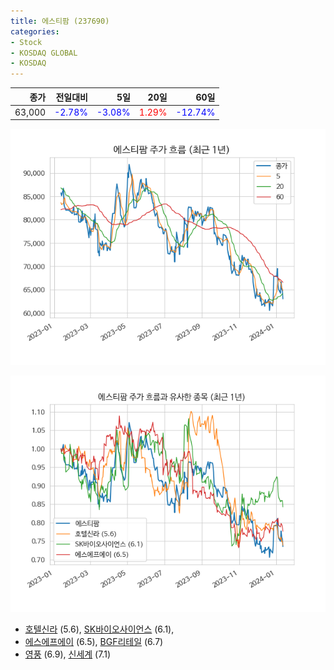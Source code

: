 ```yaml
---
title: 에스티팜 (237690)
categories:
- Stock
- KOSDAQ GLOBAL
- KOSDAQ
---
```


|종가|전일대비|5일|20일|60일|
|---:|-------:|--:|---:|---:|
|63,000|<span style="color: blue">-2.78%</span>|<span style="color: blue">-3.08%</span>|<span style="color: red">1.29%</span>|<span style="color: blue">-12.74%</span>|


<!-- more -->

![237690](/assets/images/stock/237690.png)

![237690](/assets/images/stock/237690_sim.png)

- [호텔신라](/008770/) (5.6), [SK바이오사이언스](/302440/) (6.1),
- [에스에프에이](/056190/) (6.5), [BGF리테일](/282330/) (6.7)
- [영풍](/000670/) (6.9), [신세계](/004170/) (7.1)
